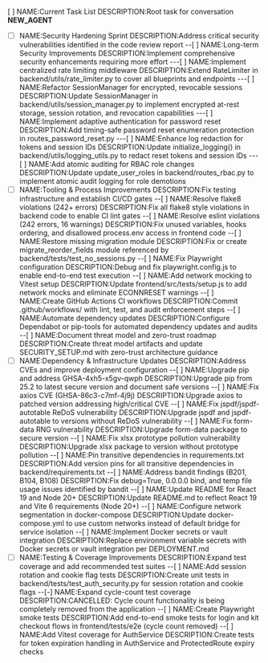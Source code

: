 [ ] NAME:Current Task List DESCRIPTION:Root task for conversation __NEW_AGENT__
-[ ] NAME:Security Hardening Sprint DESCRIPTION:Address critical security vulnerabilities identified in the code review report
--[ ] NAME:Long-term Security Improvements DESCRIPTION:Implement comprehensive security enhancements requiring more effort
---[ ] NAME:Implement centralized rate limiting middleware DESCRIPTION:Extend RateLimiter in backend/utils/rate_limiter.py to cover all blueprints and endpoints
---[ ] NAME:Refactor SessionManager for encrypted, revocable sessions DESCRIPTION:Update SessionManager in backend/utils/session_manager.py to implement encrypted at-rest storage, session rotation, and revocation capabilities
---[ ] NAME:Implement adaptive authentication for password reset DESCRIPTION:Add timing-safe password reset enumeration protection in routes_password_reset.py
---[ ] NAME:Enhance log redaction for tokens and session IDs DESCRIPTION:Update initialize_logging() in backend/utils/logging_utils.py to redact reset tokens and session IDs
---[ ] NAME:Add atomic auditing for RBAC role changes DESCRIPTION:Update update_user_roles in backend/routes_rbac.py to implement atomic audit logging for role demotions
-[ ] NAME:Tooling & Process Improvements DESCRIPTION:Fix testing infrastructure and establish CI/CD gates
--[ ] NAME:Resolve flake8 violations (242+ errors) DESCRIPTION:Fix all flake8 style violations in backend code to enable CI lint gates
--[ ] NAME:Resolve eslint violations (242 errors, 16 warnings) DESCRIPTION:Fix unused variables, hooks ordering, and disallowed process.env access in frontend code
--[ ] NAME:Restore missing migration module DESCRIPTION:Fix or create migrate_reorder_fields module referenced by backend/tests/test_no_sessions.py
--[ ] NAME:Fix Playwright configuration DESCRIPTION:Debug and fix playwright.config.js to enable end-to-end test execution
--[ ] NAME:Add network mocking to Vitest setup DESCRIPTION:Update frontend/src/tests/setup.js to add network mocks and eliminate ECONNRESET warnings
--[ ] NAME:Create GitHub Actions CI workflows DESCRIPTION:Commit .github/workflows/ with lint, test, and audit enforcement steps
--[ ] NAME:Automate dependency updates DESCRIPTION:Configure Dependabot or pip-tools for automated dependency updates and audits
--[ ] NAME:Document threat model and zero-trust roadmap DESCRIPTION:Create threat model artifacts and update SECURITY_SETUP.md with zero-trust architecture guidance
-[ ] NAME:Dependency & Infrastructure Updates DESCRIPTION:Address CVEs and improve deployment configuration
--[ ] NAME:Upgrade pip and address GHSA-4xh5-x5gv-qwph DESCRIPTION:Upgrade pip from 25.2 to latest secure version and document safe versions
--[ ] NAME:Fix axios CVE (GHSA-86c3-c7mf-4j9j) DESCRIPTION:Upgrade axios to patched version addressing high/critical CVE
--[ ] NAME:Fix jspdf/jspdf-autotable ReDoS vulnerability DESCRIPTION:Upgrade jspdf and jspdf-autotable to versions without ReDoS vulnerability
--[ ] NAME:Fix form-data RNG vulnerability DESCRIPTION:Upgrade form-data package to secure version
--[ ] NAME:Fix xlsx prototype pollution vulnerability DESCRIPTION:Upgrade xlsx package to version without prototype pollution
--[ ] NAME:Pin transitive dependencies in requirements.txt DESCRIPTION:Add version pins for all transitive dependencies in backend/requirements.txt
--[ ] NAME:Address bandit findings (B201, B104, B108) DESCRIPTION:Fix debug=True, 0.0.0.0 bind, and temp file usage issues identified by bandit
--[ ] NAME:Update README for React 19 and Node 20+ DESCRIPTION:Update README.md to reflect React 19 and Vite 6 requirements (Node 20+)
--[ ] NAME:Configure network segmentation in docker-compose DESCRIPTION:Update docker-compose.yml to use custom networks instead of default bridge for service isolation
--[ ] NAME:Implement Docker secrets or vault integration DESCRIPTION:Replace environment variable secrets with Docker secrets or vault integration per DEPLOYMENT.md
-[ ] NAME:Testing & Coverage Improvements DESCRIPTION:Expand test coverage and add recommended test suites
--[ ] NAME:Add session rotation and cookie flag tests DESCRIPTION:Create unit tests in backend/tests/test_auth_security.py for session rotation and cookie flags
--[-] NAME:Expand cycle-count test coverage DESCRIPTION:CANCELLED: Cycle count functionality is being completely removed from the application
--[ ] NAME:Create Playwright smoke tests DESCRIPTION:Add end-to-end smoke tests for login and kit checkout flows in frontend/tests/e2e (cycle count removed)
--[ ] NAME:Add Vitest coverage for AuthService DESCRIPTION:Create tests for token expiration handling in AuthService and ProtectedRoute expiry checks